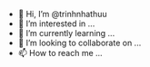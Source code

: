 - 👋 Hi, I’m @trinhnhathuu
- 👀 I’m interested in ...
- 🌱 I’m currently learning ...
- 💞️ I’m looking to collaborate on ...
- 📫 How to reach me ...

<!---
trinhnhathuu/trinhnhathuu is a ✨ special ✨ repository because its `README.md` (this file) appears on your GitHub profile.
You can click the Preview link to take a look at your changes.
--->
